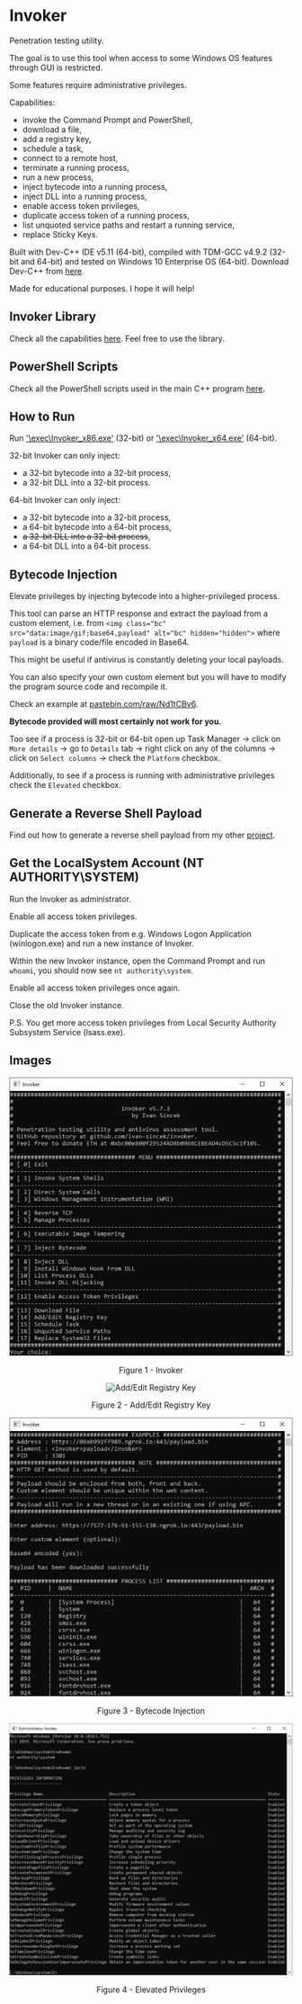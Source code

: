 # Invoker

Penetration testing utility.

The goal is to use this tool when access to some Windows OS features through GUI is restricted.

Some features require administrative privileges.

Capabilities:

* invoke the Command Prompt and PowerShell,
* download a file,
* add a registry key,
* schedule a task,
* connect to a remote host,
* terminate a running process,
* run a new process,
* inject bytecode into a running process,
* inject DLL into a running process,
* enable access token privileges,
* duplicate access token of a running process,
* list unquoted service paths and restart a running service,
* replace Sticky Keys.

Built with Dev-C++ IDE v5.11 (64-bit), compiled with TDM-GCC v4.9.2 (32-bit and 64-bit) and tested on Windows 10 Enterprise OS (64-bit). Download Dev-C++ from [here](https://sourceforge.net/projects/orwelldevcpp/files/Portable%20Releases/).

Made for educational purposes. I hope it will help!

## Invoker Library

Check all the capabilities [here](https://github.com/ivan-sincek/invoker/tree/master/src/lib/invoker). Feel free to use the library.

## PowerShell Scripts

Check all the PowerShell scripts used in the main C++ program [here](https://github.com/ivan-sincek/invoker/tree/master/ps).

## How to Run

Run ['\\exec\\Invoker_x86.exe'](https://github.com/ivan-sincek/invoker/tree/master/exec) (32-bit) or ['\\exec\\Invoker_x64.exe'](https://github.com/ivan-sincek/invoker/tree/master/exec) (64-bit).

32-bit Invoker can only inject:

* a 32-bit bytecode into a 32-bit process,
* a 32-bit DLL into a 32-bit process.

64-bit Invoker can only inject:

* a 32-bit bytecode into a 32-bit process,
* a 64-bit bytecode into a 64-bit process,
* ~~a 32-bit DLL into a 32-bit process~~,
* a 64-bit DLL into a 64-bit process.

## Bytecode Injection

Elevate privileges by injecting bytecode into a higher-privileged process.

This tool can parse an HTTP response and extract the payload from a custom element, i.e. from `<img class="bc" src="data:image/gif;base64,payload" alt="bc" hidden="hidden">` where `payload` is a binary code/file encoded in Base64.

This might be useful if antivirus is constantly deleting your local payloads.

You can also specify your own custom element but you will have to modify the program source code and recompile it.

Check an example at [pastebin.com/raw/Nd1tCBv6](https://pastebin.com/raw/Nd1tCBv6).

**Bytecode provided will most certainly not work for you.**

Too see if a process is 32-bit or 64-bit open up Task Manager -> click on `More details` -> go to `Details` tab -> right click on any of the columns -> click on `Select columns` -> check the `Platform` checkbox.

Additionally, to see if a process is running with administrative privileges check the `Elevated` checkbox.

## Generate a Reverse Shell Payload

Find out how to generate a reverse shell payload from my other [project](https://github.com/ivan-sincek/penetration-testing-cheat-sheet#generate-a-reverse-shell-payload).

## Get the LocalSystem Account (NT AUTHORITY\SYSTEM)

Run the Invoker as administrator.

Enable all access token privileges.

Duplicate the access token from e.g. Windows Logon Application (winlogon.exe) and run a new instance of Invoker.

Within the new Invoker instance, open the Command Prompt and run `whoami`, you should now see `nt authority\system`.

Enable all access token privileges once again.

Close the old Invoker instance.

P.S. You get more access token privileges from Local Security Authority Subsystem Service (lsass.exe).

## Images

<p align="center"><img src="https://github.com/ivan-sincek/invoker/blob/master/img/invoker.jpg" alt="Invoker"></p>

<p align="center">Figure 1 - Invoker</p>

<p align="center"><img src="https://github.com/ivan-sincek/invoker/blob/master/img/registry.jpg" alt="Add/Edit Registry Key"></p>

<p align="center">Figure 2 - Add/Edit Registry Key</p>

<p align="center"><img src="https://github.com/ivan-sincek/invoker/blob/master/img/bytecode_injection.jpg" alt="Bytecode Injection"></p>

<p align="center">Figure 3 - Bytecode Injection</p>

<p align="center"><img src="https://github.com/ivan-sincek/invoker/blob/master/img/elevated_privileges.jpg" alt="Elevated Privileges"></p>

<p align="center">Figure 4 - Elevated Privileges</p>
